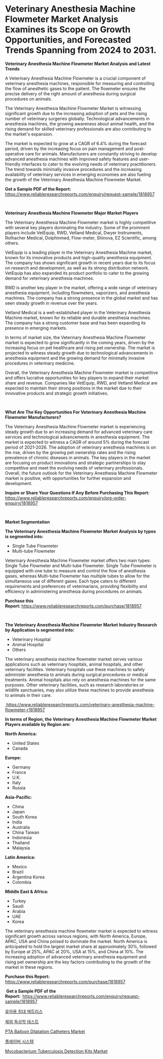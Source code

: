<p><h1>Veterinary Anesthesia Machine Flowmeter Market Analysis Examines its Scope on Growth Opportunities, and Forecasted Trends Spanning from 2024 to 2031.</h1></p><p><strong>Veterinary Anesthesia Machine Flowmeter Market Analysis and Latest Trends</strong></p>
<p><p>A Veterinary Anesthesia Machine Flowmeter is a crucial component of veterinary anesthesia machines, responsible for measuring and controlling the flow of anesthetic gases to the patient. The flowmeter ensures the precise delivery of the right amount of anesthesia during surgical procedures on animals.</p><p>The Veterinary Anesthesia Machine Flowmeter Market is witnessing significant growth due to the increasing adoption of pets and the rising number of veterinary surgeries globally. Technological advancements in anesthesia machines, the growing awareness about animal health, and the rising demand for skilled veterinary professionals are also contributing to the market's expansion.</p><p>The market is expected to grow at a CAGR of 6.4% during the forecast period, driven by the increasing focus on pain management and post-operative care for animals. Manufacturers are constantly striving to develop advanced anesthesia machines with improved safety features and user-friendly interfaces to cater to the evolving needs of veterinary practitioners. The trend towards minimally invasive procedures and the increasing availability of veterinary services in emerging economies are also fueling the growth of the Veterinary Anesthesia Machine Flowmeter Market.</p></p>
<p><strong>Get a Sample PDF of the Report:&nbsp;</strong> <a href="https://www.reliableresearchreports.com/enquiry/request-sample/1818957">https://www.reliableresearchreports.com/enquiry/request-sample/1818957</a></p>
<p>&nbsp;</p>
<p><strong>Veterinary Anesthesia Machine Flowmeter Major Market Players</strong></p>
<p><p>The Veterinary Anesthesia Machine Flowmeter market is highly competitive with several key players dominating the industry. Some of the prominent players include VetEquip, RWD, Vetland Medical, Dwyer Instruments, Rothacher Medical, Dolphinmed, Flow-meter, Shinova, EZ Scientific, among others.</p><p>VetEquip is a leading player in the Veterinary Anesthesia Machine market, known for its innovative products and high-quality anesthesia equipment. The company has shown significant growth in recent years due to its focus on research and development, as well as its strong distribution network. VetEquip has also expanded its product portfolio to cater to the growing demand for veterinary anesthesia machines.</p><p>RWD is another key player in the market, offering a wide range of veterinary anesthesia equipment, including flowmeters, vaporizers, and anesthesia machines. The company has a strong presence in the global market and has seen steady growth in revenue over the years.</p><p>Vetland Medical is a well-established player in the Veterinary Anesthesia Machine market, known for its reliable and durable anesthesia machines. The company has a strong customer base and has been expanding its presence in emerging markets.</p><p>In terms of market size, the Veterinary Anesthesia Machine Flowmeter market is expected to grow significantly in the coming years, driven by the increasing focus on pet healthcare and rising pet ownership. The market is projected to witness steady growth due to technological advancements in anesthesia equipment and the growing demand for minimally invasive procedures in veterinary medicine.</p><p>Overall, the Veterinary Anesthesia Machine Flowmeter market is competitive and offers lucrative opportunities for key players to expand their market share and revenue. Companies like VetEquip, RWD, and Vetland Medical are expected to maintain their strong positions in the market due to their innovative products and strategic growth initiatives.</p></p>
<p>&nbsp;</p>
<p><strong>What Are The Key Opportunities For Veterinary Anesthesia Machine Flowmeter Manufacturers?</strong></p>
<p><p>The Veterinary Anesthesia Machine Flowmeter market is experiencing steady growth due to an increasing demand for advanced veterinary care services and technological advancements in anesthesia equipment. The market is expected to witness a CAGR of around 5% during the forecast period of 2021-2026. The adoption of veterinary anesthesia machines is on the rise, driven by the growing pet ownership rates and the rising prevalence of chronic diseases in animals. The key players in the market are focusing on product innovations and strategic partnerships to stay competitive and meet the evolving needs of veterinary professionals. Overall, the future outlook for the Veterinary Anesthesia Machine Flowmeter market is positive, with opportunities for further expansion and development.</p></p>
<p><strong>Inquire or Share Your Questions If Any Before Purchasing This Report:</strong> <a href="https://www.reliableresearchreports.com/enquiry/pre-order-enquiry/1818957">https://www.reliableresearchreports.com/enquiry/pre-order-enquiry/1818957</a></p>
<p>&nbsp;</p>
<p><strong>Market Segmentation</strong></p>
<p><strong>The Veterinary Anesthesia Machine Flowmeter Market Analysis by types is segmented into:</strong></p>
<p><ul><li>Single Tube Flowmeter</li><li>Multi-tube Flowmeter</li></ul></p>
<p><p>Veterinary Anesthesia Machine Flowmeter market offers two main types: Single Tube Flowmeter and Multi-tube Flowmeter. Single Tube Flowmeter is equipped with one tube to measure and control the flow of anesthesia gases, whereas Multi-tube Flowmeter has multiple tubes to allow for the simultaneous use of different gases. Each type caters to different requirements and preferences of veterinarians, providing flexibility and efficiency in administering anesthesia during procedures on animals.</p></p>
<p><strong>Purchase this Report:&nbsp;</strong><a href="https://www.reliableresearchreports.com/purchase/1818957">https://www.reliableresearchreports.com/purchase/1818957</a></p>
<p>&nbsp;</p>
<p><strong>The Veterinary Anesthesia Machine Flowmeter Market Industry Research by Application is segmented into:</strong></p>
<p><ul><li>Veterinary Hospital</li><li>Animal Hospital</li><li>Others</li></ul></p>
<p><p>The veterinary anesthesia machine flowmeter market serves various applications such as veterinary hospitals, animal hospitals, and other veterinary facilities. Veterinary hospitals use these machines to safely administer anesthesia to animals during surgical procedures or medical treatments. Animal hospitals also rely on anesthesia machines for the same purposes. Other veterinary facilities, such as research laboratories or wildlife sanctuaries, may also utilize these machines to provide anesthesia to animals in their care.</p></p>
<p><a href="https://www.reliableresearchreports.com/veterinary-anesthesia-machine-flowmeter-r1818957">&nbsp;https://www.reliableresearchreports.com/veterinary-anesthesia-machine-flowmeter-r1818957</a></p>
<p><strong>In terms of Region, the Veterinary Anesthesia Machine Flowmeter Market Players available by Region are:</strong></p>
<p>
    <p> <strong> North America: </strong>
        <ul>
            <li>United States</li>
            <li>Canada</li>
        </ul>
        </p> 
    <p> <strong> Europe: </strong>
        <ul>
            <li>Germany</li>
            <li>France</li>
            <li>U.K.</li>
            <li>Italy</li>
            <li>Russia</li>
        </ul>
        </p> 
    <p> <strong> Asia-Pacific: </strong>
        <ul>
            <li>China</li>
            <li>Japan</li>
            <li>South Korea</li>
            <li>India</li>
            <li>Australia</li>
            <li>China Taiwan</li>
            <li>Indonesia</li>
            <li>Thailand</li>
            <li>Malaysia</li>
        </ul>
        </p> 
    <p> <strong> Latin America: </strong>
        <ul>
            <li>Mexico</li>
            <li>Brazil</li>
            <li>Argentina Korea</li>
            <li>Colombia</li>
        </ul>
        </p> 
    <p> <strong> Middle East & Africa: </strong>
        <ul>
            <li>Turkey</li>
            <li>Saudi</li>
            <li>Arabia</li>
            <li>UAE</li>
            <li>Korea</li>
        </ul>
    </p>
    </p>
<p><p>The veterinary anesthesia machine flowmeter market is expected to witness significant growth across various regions, with North America, Europe, APAC, USA and China poised to dominate the market. North America is anticipated to hold the largest market share at approximately 30%, followed by Europe at 25%, APAC at 20%, USA at 15%, and China at 10%. The increasing adoption of advanced veterinary anesthesia equipment and rising pet ownership are the key factors contributing to the growth of the market in these regions.</p></p>
<p><strong>Purchase this Report: </strong><a href="https://www.reliableresearchreports.com/purchase/1818957">https://www.reliableresearchreports.com/purchase/1818957</a></p>
<p>&nbsp;<strong>Get a Sample PDF of the Report:&nbsp;&nbsp;</strong><a href="https://www.reliableresearchreports.com/enquiry/request-sample/1818957">https://www.reliableresearchreports.com/enquiry/request-sample/1818957</a></p>
<p><strong></strong></p>
<p><p><a href="https://medium.com/@midge5687567/%EC%9C%A0%EC%95%84%EC%9A%A9-%EB%A7%A4%ED%8A%B8%EB%A6%AC%EC%8A%A4-%EC%8B%9C%EC%9E%A5%EC%9D%80-%EC%8B%9C%EC%9E%A5-%EC%A0%90%EC%9C%A0%EC%9C%A8-%EC%8B%9C%EC%9E%A5-%EB%8F%99%ED%96%A5-%EB%B0%8F-%EC%8B%9C%EC%9E%A5-%EC%84%B1%EC%9E%A5%EC%97%90-%EB%8C%80%ED%95%9C-%EC%A0%95%EB%B3%B4%EB%A5%BC-%EC%A0%9C%EA%B3%B5%ED%95%A9%EB%8B%88%EB%8B%A4-cda221de6d0d">유아용 침대 매트리스</a></p><p><a href="https://github.com/TitusBoyer1/Market-Research-Report-List-1/blob/main/594341046902.md">체외 독성학 테스트</a></p><p><a href="https://github.com/yemakinde/Market-Research-Report-List-2/blob/main/pta-balloon-dilatation-catheters-market.md">PTA Balloon Dilatation Catheters Market</a></p><p><a href="https://medium.com/@jordanilliamson678678_12326/%EB%A7%9B-%EC%8B%9C%EC%8A%A4%ED%85%9C-%EC%8B%9C%EC%9E%A5-%EB%B6%84%EC%84%9D-%EA%B7%B8-%EC%97%B0%ED%8F%89%EA%B7%A0-%EC%84%B1%EC%9E%A5%EB%A5%A0-%EC%8B%9C%EC%9E%A5-%EC%84%B8%EB%B6%84%ED%99%94-%EB%B0%8F-%EC%84%B8%EA%B3%84-%EC%82%B0%EC%97%85-%EA%B0%9C%EC%9A%94-d2575ae8665e">플레이버 시스템</a></p><p><a href="https://github.com/Alonsoolds3wq1d81czn8rbol/Market-Research-Report-List-2/blob/main/mycobacterium-tuberculosis-detection-kits-market.md">Mycobacterium Tuberculosis Detection Kits Market</a></p></p>